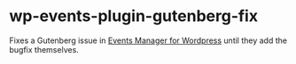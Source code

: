 # wp-events-plugin-gutenberg-fix
Fixes a Gutenberg issue in [Events Manager for Wordpress](https://wordpress.org/plugins/events-manager/) until they add the bugfix themselves. 
